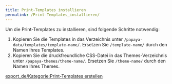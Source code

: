 ```yaml
---
title: Print-Templates installieren
permalink: /Print-Templates_installieren/
---
```


Um die Print-Templates zu installieren, sind folgende Schritte notwendig:

1.  Kopieren Sie die Templates in das Verzeichnis unter `/papaya-data/templates/template-name/`. Ersetzen Sie `/template-name/` durch den Namen Ihres Templates.
2.  Kopieren Sie die druckfreundliche CSS-Datei in das Themes-Verzeichnis unter `/papaya-themes/theme-name/`. Ersetzen Sie `/theme-name/` durch den Namen Ihres Themes.

[export_de/Kategorie:Print-Templates erstellen](export_de/Kategorie:Print-Templates_erstellen )